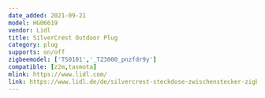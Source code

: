 ```yaml
---
date_added: 2021-09-21
model: HG06619
vendor: Lidl
title: SilverCrest Outdoor Plug
category: plug
supports: on/off
zigbeemodel: ['TS0101','_TZ3000_pnzfdr9y']
compatible: [z2m,tasmota]
mlink: https://www.lidl.com/
link: https://www.lidl.de/de/silvercrest-steckdose-zwischenstecker-zigbee-smart-home/p355168
---
```

